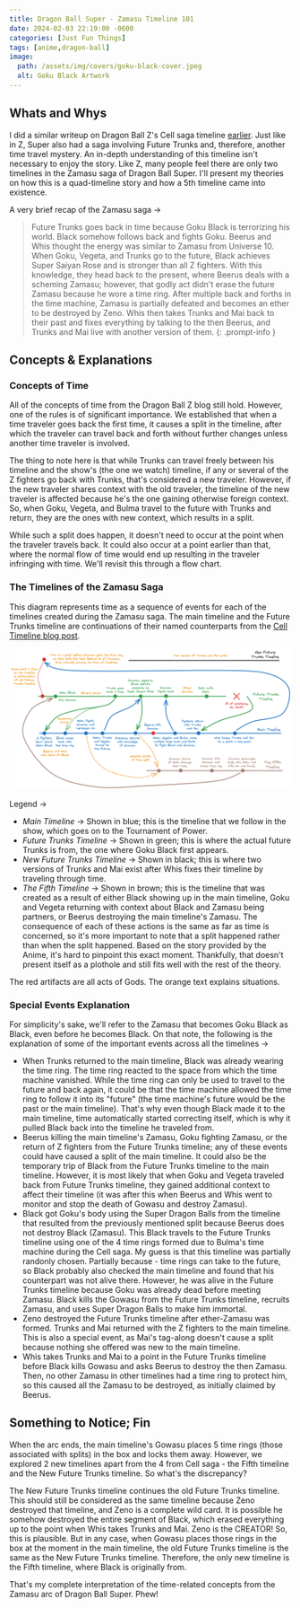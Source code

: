 ```yaml
---
title: Dragon Ball Super - Zamasu Timeline 101
date: 2024-02-03 22:19:00 -0600
categories: [Just Fun Things]
tags: [anime,dragon-ball]
image:
  path: /assets/img/covers/goku-black-cover.jpeg
  alt: Goku Black Artwork
---
```


## Whats and Whys

I did a similar writeup on Dragon Ball Z's Cell saga timeline [earlier](https://tanishq.page/blog/posts/dbz-cell-timeline/). Just like in Z, Super also had a saga involving Future Trunks and, therefore, another time travel mystery. An in-depth understanding of this timeline isn't necessary to enjoy the story. Like Z, many people feel there are only two timelines in the Zamasu saga of Dragon Ball Super. I'll present my theories on how this is a quad-timeline story and how a 5th timeline came into existence.

A very brief recap of the Zamasu saga &rarr;

> Future Trunks goes back in time because Goku Black is terrorizing his world. Black somehow follows back and fights Goku. Beerus and Whis thought the energy was similar to Zamasu from Universe 10. When Goku, Vegeta, and Trunks go to the future, Black achieves Super Saiyan Rose and is stronger than all Z fighters. With this knowledge, they head back to the present, where Beerus deals with a scheming Zamasu; however, that godly act didn't erase the future Zamasu because he wore a time ring. After multiple back and forths in the time machine, Zamasu is partially defeated and becomes an ether to be destroyed by Zeno. Whis then takes Trunks and Mai back to their past and fixes everything by talking to the then Beerus, and Trunks and Mai live with another version of them.
{: .prompt-info }

## Concepts & Explanations

### Concepts of Time

All of the concepts of time from the Dragon Ball Z blog still hold. However, one of the rules is of significant importance. We established that when a time traveler goes back the first time, it causes a split in the timeline, after which the traveler can travel back and forth without further changes unless another time traveler is involved.

The thing to note here is that while Trunks can travel freely between his timeline and the show's (the one we watch) timeline, if any or several of the Z fighters go back with Trunks, that's considered a new traveler. However, if the new traveler shares context with the old traveler, the timeline of the new traveler is affected because he's the one gaining otherwise foreign context. So, when Goku, Vegeta, and Bulma travel to the future with Trunks and return, they are the ones with new context, which results in a split.

While such a split does happen, it doesn't need to occur at the point when the traveler travels back. It could also occur at a point earlier than that, where the normal flow of time would end up resulting in the traveler infringing with time. We'll revisit this through a flow chart.

### The Timelines of the Zamasu Saga

This diagram represents time as a sequence of events for each of the timelines created during the Zamasu saga. The main timeline and the Future Trunks timeline are continuations of their named counterparts from the [Cell Timeline blog post](https://tanishq.page/blog/posts/dbz-cell-timeline/).

![zamasu-timeline](/assets/post-images/dbs-zamasu-timeline.png)

Legend &rarr;

- *Main Timeline* &rarr; Shown in blue; this is the timeline that we follow in the show, which goes on to the Tournament of Power.
- *Future Trunks Timeline* &rarr; Shown in green; this is where the actual future Trunks is from, the one where Goku Black first appears.
- *New Future Trunks Timeline* &rarr; Shown in black; this is where two versions of Trunks and Mai exist after Whis fixes their timeline by traveling through time.
- *The Fifth Timeline* &rarr; Shown in brown; this is the timeline that was created as a result of either Black showing up in the main timeline, Goku and Vegeta returning with context about Black and Zamasu being partners, or Beerus destroying the main timeline's Zamasu. The consequence of each of these actions is the same as far as time is concerned, so it's more important to note that a split happened rather than when the split happened. Based on the story provided by the Anime, it's hard to pinpoint this exact moment. Thankfully, that doesn't present itself as a plothole and still fits well with the rest of the theory.

The red artifacts are all acts of Gods. The orange text explains situations.

### Special Events Explanation

For simplicity's sake, we'll refer to the Zamasu that becomes Goku Black as Black, even before he becomes Black. On that note, the following is the explanation of some of the important events across all the timelines &rarr;

- When Trunks returned to the main timeline, Black was already wearing the time ring. The time ring reacted to the space from which the time machine vanished. While the time ring can only be used to travel to the future and back again, it could be that the time machine allowed the time ring to follow it into its "future" (the time machine's future would be the past or the main timeline). That's why even though Black made it to the main timeline, time automatically started correcting itself, which is why it pulled Black back into the timeline he traveled from.
- Beerus killing the main timeline's Zamasu, Goku fighting Zamasu, or the return of Z fighters from the Future Trunks timeline; any of these events could have caused a split of the main timeline. It could also be the temporary trip of Black from the Future Trunks timeline to the main timeline. However, it is most likely that when Goku and Vegeta traveled back from Future Trunks timeline, they gained additional context to affect their timeline (it was after this when Beerus and Whis went to monitor and stop the death of Gowasu and destroy Zamasu).
- Black got Goku's body using the Super Dragon Balls from the timeline that resulted from the previously mentioned split because Beerus does not destroy Black (Zamasu). This Black travels to the Future Trunks timeline using one of the 4 time rings formed due to Bulma's time machine during the Cell saga. My guess is that this timeline was partially randonly chosen. Partially because - time rings can take to the future, so Black probably also checked the main timeline and found that his counterpart was not alive there. However, he was alive in the Future Trunks timeline because Goku was already dead before meeting Zamasu. Black kills the Gowasu from the Future Trunks timeline, recruits Zamasu, and uses Super Dragon Balls to make him immortal.
- Zeno destroyed the Future Trunks timeline after ether-Zamasu was formed. Trunks and Mai returned with the Z fighters to the main timeline. This is also a special event, as Mai's tag-along doesn't cause a split because nothing she offered was new to the main timeline.
- Whis takes Trunks and Mai to a point in the Future Trunks timeline before Black kills Gowasu and asks Beerus to destroy the then Zamasu. Then, no other Zamasu in other timelines had a time ring to protect him, so this caused all the Zamasu to be destroyed, as initially claimed by Beerus.

## Something to Notice; Fin

When the arc ends, the main timeline's Gowasu places 5 time rings (those associated with splits) in the box and locks them away. However, we explored 2 new timelines apart from the 4 from Cell saga - the Fifth timeline and the New Future Trunks timeline. So what's the discrepancy?

The New Future Trunks timeline continues the old Future Trunks timeline. This should still be considered as the same timeline because Zeno destroyed that timeline, and Zeno is a complete wild card. It is possible he somehow destroyed the entire segment of Black, which erased everything up to the point when Whis takes Trunks and Mai. Zeno is the CREATOR! So, this is plausible. But in any case, when Gowasu places those rings in the box at the moment in the main timeline, the old Future Trunks timeline is the same as the New Future Trunks timeline. Therefore, the only new timeline is the Fifth timeline, where Black is originally from.

That's my complete interpretation of the time-related concepts from the Zamasu arc of Dragon Ball Super. Phew!
